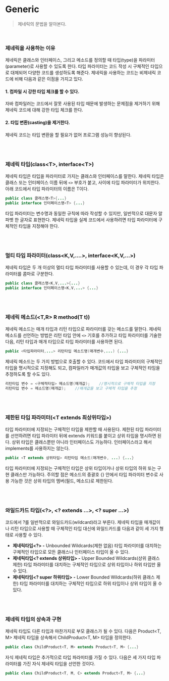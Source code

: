 # Generic

> 제네릭의 문법을 알아본다.

<br>

### 제네릭을 사용하는 이유

제네릭은 클래스와 인터페이스, 그리고 메소드를 정의할 때 타입(type)을 파라미터(parameter)로 사용할 수 있도록 한다. 타입 파라미터는 코드 작성 시 구체적인 타입으로 대체되어 다양한 코드를 생성하도록 해준다. 제네릭을 사용하는 코드는 비제네릭 코드에 비해 다음과 같은 이점을 가지고 있다.

#### 1. 컴파일 시 강한 타입 체크를 할 수 있다.

자바 컴파일러는 코드에서 잘못 사용된 타입 때문에 발생하는 문제점을 제거하기 위해 제네릭 코드에 대해 강한 타입 체크를 한다.

#### 2. 타입 변환(casting)을 제거한다.

제네릭 코드는 타입 변환을 할 필요가 없어 프로그램 성능이 향상된다.

<br>

<br>

### 제네릭 타입(class&#60;T>, interface&#60;T>)

제네릭 타입은 타입을 파라미터로 가지는 클래스와 인터페이스를 말한다. 제네릭 타입은 클래스 또는 인터페이스 이름 뒤에 `<>` 부호가 붙고, 사이에 타입 파라미터가 위치한다. 아래 코드에서 타입 파라미터의 이름은 T이다.

```java
public class 클래스명<T>{...}
public interface 인터페이스명<T> {...}
```

타입 파라미터는 변수명과 동일한 규칙에 따라 작성할 수 있지만, 일반적으로 대문자 알파벳 한 글자로 표현한다. 제네릭 타입을 실제 코드에서 사용하려면 타입 파라미터에 구체적인 타입을 지정해야 한다.

<br>

<br>

### 멀티 타입 파라미터(class&#60;K,V,....>, interface&#60;K,V,...>)

제네릭 타입은 두 개 이상의 멀티 타입 파라미터를 사용할 수 있는데, 이 경우 각 타입 파라미터를 콤마로 구분한다. 

```java
public class 클래스명<K,V,...>{...}
public interface 인터페이스명<K,V,...> {...}
```

<br>

<br>

### 제네릭 메소드(&#60;T,R> R method(T t))

제네릭 메소드는 매개 타입과 리턴 타입으로 파라미터를 갖는 메소드를 말한다. 제네릭 메소드를 선언하는 방법은 리턴 타입 안에 `<>` 기호를 추가하고 타입 파라미터를 기술한 다음, 리턴 타입과 매개 타입으로 타입 파라미터를 사용하면 된다.

```java
public <타입파라미터,...> 리턴타입 메소드명(매개변수,...) {...}
```

제네릭 메소드는 두 가지 방법으로 호출할 수 있다. 코드에서 타입 파라미터의 구체적인 타입을 명시적으로 지정해도 되고, 컴파일러가 매개값의 타입을 보고 구체적인 타임을 추정하도록 할 수도 있다.

```java
리턴타입 변수 = <구체적타입> 메소드명(매개값);	//명시적으로 구체적 타입을 지정
리턴타입 변수 = 메소드명(매개값);	//매개값을 보고 구체적 타입을 추정
```

<br>

<br>

### 제한된 타입 파라미터(&#60;T extends 최상위타입>)

타입 파라미터에 지정되는 구체적인 타입을 제한할 때 사용된다. 제한된 타입 파라미터를 선언하려면 타입 파라미터 뒤에 extends 키워드를 붙이고 상위 타입을 명시하면 된다. 상위 타입은 클래스뿐만 아니라 인터페이스도 가능하다. 인터페이스라고 해서 implements를 사용하지는 않는다.

```java
public <T extends 상위타입> 리턴타입 메소드(매개변수, ...) {...}
```

타입 파라미터에 지정되는 구체적인 타입은 상위 타입이거나 상위 타입의 하위 또는 구현 클래스만 가능하다. 주의할 점은 메소드의 중괄호 {} 안에서 타입 파라미터 변수로 사용 가능한 것은 상위 타입의 멤버(필드, 메소드)로 제한된다. 

<br>

<br>

### 와일드카드 타입(&#60;?>, &#60;? extends ...>, &#60;? super ...>)

코드에서 ?를 일반적으로 와일드카드(wildcard)라고 부른다. 제네릭 타입을 매개값이나 리턴 타입으로 사용할 때 구체적인 타입 대신에 와일드카드를 다음과 같이 세 가지 형태로 사용할 수 있다.

* **제네릭타입&#60;?> -** Unbounded Wildcards(제한 없음)
  타입 파라미터를 대치하는 구체적인 타입으로 모든 클래스나 인터페이스 타입이 올 수 있다.
* **제네릭타입&#60;? extends 상위타입> -** Upper Bounded Wildcards(상위 클래스 제한)
  타입 파라미터를 대치하는 구체적인 타입으로 상위 타입이나 하위 타입만 올 수 있다.
* **제네릭타임&#60;? super 하위타입> -** Lower Bounded Wildcards(하위 클래스 제한)
  타입 파라미터를 대치하는 구체적인 타입으로 하위 타입이나 상위 타입이 올 수 있다.

<br>

<br>

### 제네릭 타입의 상속과 구현

제네릭 타입도 다른 타입과 마찬가지로 부모 클래스가 될 수 있다. 다음은 Product&#60;T, M> 제네릭 타입을 상속해서 ChildProduct&#60;T, M> 타입을 정의한다.

```java
public class ChildProduct<T, M> extends Product<T, M> {...}
```

자식 제네릭 타입은 추가적으로 타입 파라미터를 가질 수 있다. 다음은 세 가지 타입 파라미터를 가진 자식 제네릭 타입을 선언한 것이다.

```java
public class ChildProduct<T, M, C> extends Product<T, M> {...}
```

